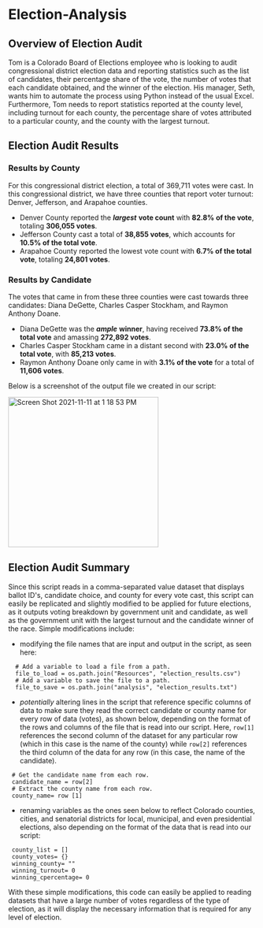 # Election-Analysis

## Overview of Election Audit
Tom is a Colorado Board of Elections employee who is looking to audit congressional district election data and reporting statistics such as the list of candidates, their percentage share of the vote, the number of votes that each candidate obtained, and the winner of the election. His manager, Seth, wants him to automate the process using Python instead of the usual Excel. Furthermore, Tom needs to report statistics reported at the county level, including turnout for each county, the percentage share of votes attributed to a particular county, and the county with the largest turnout. 

## Election Audit Results

### Results by County
For this congressional district election, a total of 369,711 votes were cast. In this congressional district, we have three counties that report voter turnout: Denver, Jefferson, and Arapahoe counties. 
  * Denver County reported the ***largest*** **vote count** with **82.8% of the vote**, totaling **306,055 votes**. 
  * Jefferson County cast a total of **38,855 votes**, which accounts for **10.5% of the total vote**.
  * Arapahoe County reported the lowest vote count with **6.7% of the total vote**, totaling **24,801 votes**.

### Results by Candidate
The votes that came in from these three counties were cast towards three candidates: Diana DeGette, Charles Casper Stockham, and Raymon Anthony Doane.
  * Diana DeGette was the ***ample*** **winner**, having received **73.8% of the total vote** and amassing **272,892 votes**. 
  * Charles Casper Stockham came in a distant second with **23.0% of the total vote**, with **85,213 votes**. 
  * Raymon Anthony Doane only came in with **3.1% of the vote** for a total of **11,606 votes**. 

Below is a screenshot of the output file we created in our script:

<img width="305" alt="Screen Shot 2021-11-11 at 1 18 53 PM" src="https://user-images.githubusercontent.com/92702922/141356059-6cbb6cd5-c5ae-441d-8bc8-12d51db4738e.png">

## Election Audit Summary
Since this script reads in a comma-separated value dataset that displays ballot ID's, candidate choice, and county for every vote cast, this script can easily be replicated and slightly modified to be applied for future elections, as it outputs voting breakdown by government unit and candidate, as well as the government unit with the largest turnout and the candidate winner of the race. Simple modifications include:

* modifying the file names that are input and output in the script, as seen here: 
```
  # Add a variable to load a file from a path.
  file_to_load = os.path.join("Resources", "election_results.csv")
  # Add a variable to save the file to a path.
  file_to_save = os.path.join("analysis", "election_results.txt")
```
* *potentially* altering lines in the script that reference specific columns of data to make sure they read the correct candidate or county name for every row of data (votes), as shown below, depending on the format of the rows and columns of the file that is read into our script. Here, `row[1]` references the second column of the dataset for any particular row (which in this case is the name of the county) while `row[2]` references the third column of the data for any row (in this case, the name of the candidate).
 ```
  # Get the candidate name from each row.
  candidate_name = row[2]
  # Extract the county name from each row.
  county_name= row [1]
  ```
* renaming variables as the ones seen below to reflect Colorado counties, cities, and senatorial districts for local, municipal, and even presidential elections, also depending on the format of the data that is read into our script: 
```
 county_list = []
 county_votes= {}
 winning_county= ""
 winning_turnout= 0
 winning_cpercentage= 0
```
With these simple modifications, this code can easily be applied to reading datasets that have a large number of votes regardless of the type of election, as it will display the necessary information that is required for any level of election.
